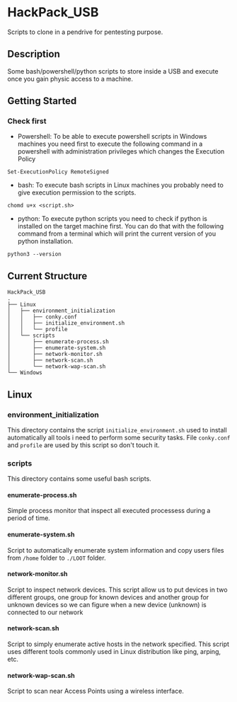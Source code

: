 # HackPack_USB

Scripts to clone in a pendrive for pentesting purpose.

## Description

Some bash/powershell/python scripts to store inside a USB and execute once you gain physic access to a machine.

## Getting Started
### Check first
* Powershell: To be able to execute powershell scripts in Windows machines you need first to execute the following command in a powershell with administration privileges which changes the Execution Policy
```
Set-ExecutionPolicy RemoteSigned
```
* bash: To execute bash scripts in Linux machines you probably need to give execution permission to the scripts.
```
chomd u+x <script.sh>
```
* python: To execute python scripts you need to check if python is installed on the target machine first. You can do that with the following command from a terminal which will print the current version of you python installation.
```
python3 --version
``` 

## Current Structure
```
HackPack_USB
.
├── Linux
│   ├── environment_initialization
│   │   ├── conky.conf
│   │   ├── initialize_environment.sh
│   │   └── profile
│   └── scripts
│       ├── enumerate-process.sh
│       ├── enumerate-system.sh
│       ├── network-monitor.sh
│       ├── network-scan.sh
│       └── network-wap-scan.sh
└── Windows
```
## Linux
### environment_initialization
This directory contains the script `initialize_environment.sh` used to install automatically all tools i need to perform some security tasks. File `conky.conf` and `profile` are used by this script so don't touch it.

### scripts
This directory contains some useful bash scripts.
#### enumerate-process.sh
Simple process monitor that inspect all executed processess during a period of time.
#### enumerate-system.sh
Script to automatically enumerate system information and copy users files from `/home` folder to `./LOOT` folder.
#### network-monitor.sh
Script to inspect network devices. This script allow us to put devices in two different groups, one group for known devices and another group for unknown devices so we can figure when a new device (unknown) is connected to our network
#### network-scan.sh
Script to simply enumerate active hosts in the network specified. This script uses different tools commonly used in Linux distribution like ping, arping, etc.
#### network-wap-scan.sh
Script to scan near Access Points using a wireless interface.
